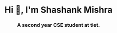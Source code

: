 <h1 align="center">Hi 👋, I'm Shashank Mishra</h1>
<h3 align="center">A second year CSE student at tiet.</h3>

